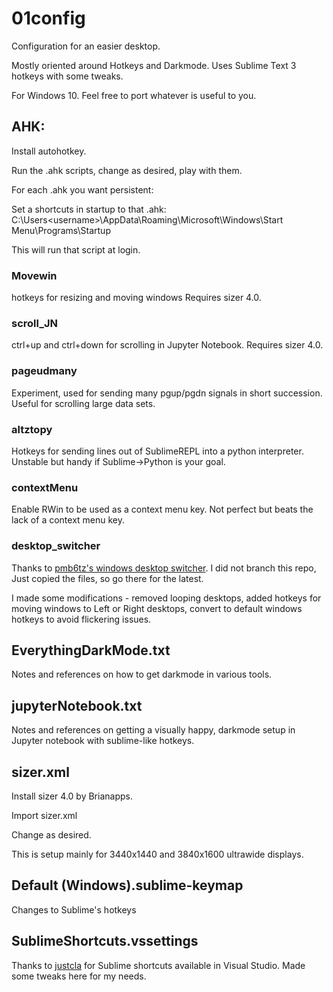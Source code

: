 # 01config
Configuration for an easier desktop.  

Mostly oriented around Hotkeys and Darkmode.  Uses Sublime Text 3 hotkeys with some tweaks.

For Windows 10.  Feel free to port whatever is useful to you.

## AHK:

Install autohotkey.

Run the .ahk scripts, change as desired, play with them.

For each .ahk you want persistent:

  Set a shortcuts in startup to that .ahk:
    C:\Users\<username>\AppData\Roaming\Microsoft\Windows\Start Menu\Programs\Startup

This will run that script at login.

### Movewin
hotkeys for resizing and moving windows Requires sizer 4.0.

### scroll_JN
ctrl+up and ctrl+down for scrolling in Jupyter Notebook.  Requires sizer 4.0.

### pageudmany
Experiment, used for sending many pgup/pgdn signals in short succession.  Useful for scrolling large data sets.

### altztopy
Hotkeys for sending lines out of SublimeREPL into a python interpreter.  Unstable but handy if Sublime->Python is your goal.

### contextMenu
Enable RWin to be used as a context menu key.  Not perfect but beats the lack of a context menu key.

### desktop_switcher
Thanks to [pmb6tz's windows desktop switcher](https://github.com/pmb6tz/windows-desktop-switcher/).  I did not branch this repo, Just copied the files, so go there for the latest.

I made some modifications - removed looping desktops, added hotkeys for moving windows to Left or Right desktops, convert to default windows hotkeys to avoid flickering issues.

## EverythingDarkMode.txt

Notes and references on how to get darkmode in various tools.

## jupyterNotebook.txt

Notes and references on getting a visually happy, darkmode setup in Jupyter notebook with sublime-like hotkeys.

## sizer.xml

Install sizer 4.0 by Brianapps.

Import sizer.xml

Change as desired.

This is setup mainly for 3440x1440 and 3840x1600 ultrawide displays.

## Default (Windows).sublime-keymap
Changes to Sublime's hotkeys

## SublimeShortcuts.vssettings
Thanks to [justcla](https://github.com/justcla/SublimeVS) for Sublime shortcuts available in Visual Studio.  Made some tweaks here for my needs.

